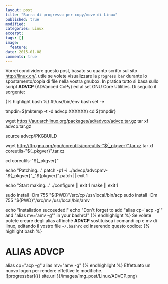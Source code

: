 ```yaml
---
layout: post
title: "Barra di progresso per copy/move di Linux"
published: true
modified:
categories:	Linux
excerpt:
tags: []
image:
  feature:
date: 2015-01-08
comments: true
---
```


Vorrei condividere questo post, basato su quanto scritto sul sito http://linux.cn/, utile se volete visualizzare la `progress bar` durante lo spostamento/copia di file nella vostra gnubox. In pratica tutto si basa sullo script **ADVCP** (ADVanced CoPy) ed al set GNU Core Utilities. Di seguito il sorgente:

{% highlight bash %}
#!/usr/bin/env bash
set -e

tmpdir=$(mktemp -t -d advcp.XXXXXX)
cd ${tmpdir}

wget https://aur.archlinux.org/packages/ad/advcp/advcp.tar.gz
tar xf advcp.tar.gz

source advcp/PKGBUILD

wget http://ftp.gnu.org/gnu/coreutils/coreutils-"${_pkgver}".tar.xz
tar xf coreutils-"${_pkgver}".tar.xz

cd coreutils-"${_pkgver}"

echo "Patching..."
patch -p1 -i ../advcp/advcpmv-"${_pkgver}"_"${pkgver}".patch || exit 1

echo "Start making..."
./configure || exit 1
make || exit 1

sudo install -Dm 755 "${PWD}"/src/cp /usr/local/bin/acp
sudo install -Dm 755 "${PWD}"/src/mv /usr/local/bin/amv

echo "Installation succeeded!"
echo "Don't forget to add \"alias cp='acp -g'\" and \"alias mv='amv -g'\" in your bashrc!"
{% endhighlight %}
Se volete potete creare degli alias affinché **ADVCP** sostituisca i comandi cp e mv di linux, editando il vostro file `~/.bashrc` ed inserendo questo codice:
{% highlight bash %}
# ALIAS ADVCP
alias cp="acp -g"
alias mv="amv -g"
{% endhighlight %}
Effettuato un nuovo logon per rendere effettive le modifiche.
<br>
![progressbar]({{ site.url }}/images/img_post/Linux/ADVCP.png)